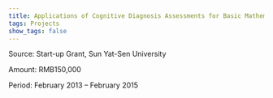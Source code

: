 ```yaml
---
title: Applications of Cognitive Diagnosis Assessments for Basic Mathematics
tags: Projects
show_tags: false
---
```


Source: Start-up Grant, Sun Yat-Sen University

<!--more-->

Amount: RMB150,000

Period: February 2013 – February 2015
